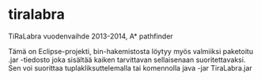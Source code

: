 tiralabra
=========

TiRaLabra vuodenvaihde 2013-2014, A* pathfinder

Tämä on Eclipse-projekti, bin-hakemistosta löytyy myös valmiiksi paketoitu .jar -tiedosto joka sisältää kaiken tarvittavan sellaisenaan suoritettavaksi. Sen voi suorittaa tuplakliksuttelemalla tai komennolla java -jar TiraLabra.jar
